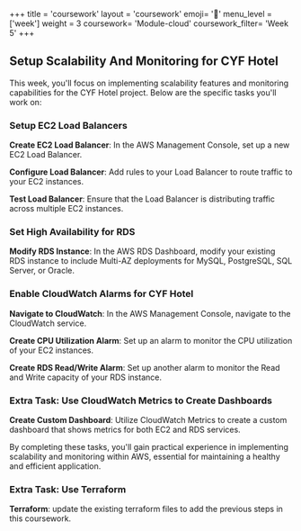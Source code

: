 +++
title = 'coursework'
layout = 'coursework'
emoji= '📝'
menu_level = ['week']
weight = 3
coursework= 'Module-cloud'
coursework_filter= 'Week 5'
+++

## Setup Scalability And Monitoring for CYF Hotel

This week, you'll focus on implementing scalability features and monitoring capabilities for the CYF Hotel project. Below are the specific tasks you'll work on:

### Setup EC2 Load Balancers

**Create EC2 Load Balancer**: In the AWS Management Console, set up a new EC2 Load Balancer.

**Configure Load Balancer**: Add rules to your Load Balancer to route traffic to your EC2 instances.

**Test Load Balancer**: Ensure that the Load Balancer is distributing traffic across multiple EC2 instances.

### Set High Availability for RDS

**Modify RDS Instance**: In the AWS RDS Dashboard, modify your existing RDS instance to include Multi-AZ deployments for MySQL, PostgreSQL, SQL Server, or Oracle.

### Enable CloudWatch Alarms for CYF Hotel

**Navigate to CloudWatch**: In the AWS Management Console, navigate to the CloudWatch service.

**Create CPU Utilization Alarm**: Set up an alarm to monitor the CPU utilization of your EC2 instances.

**Create RDS Read/Write Alarm**: Set up another alarm to monitor the Read and Write capacity of your RDS instance.

### Extra Task: Use CloudWatch Metrics to Create Dashboards

**Create Custom Dashboard**: Utilize CloudWatch Metrics to create a custom dashboard that shows metrics for both EC2 and RDS services.

By completing these tasks, you'll gain practical experience in implementing scalability and monitoring within AWS, essential for maintaining a healthy and efficient application.

### Extra Task: Use Terraform

**Terraform**: update the existing terraform files to add the previous steps in this coursework.
